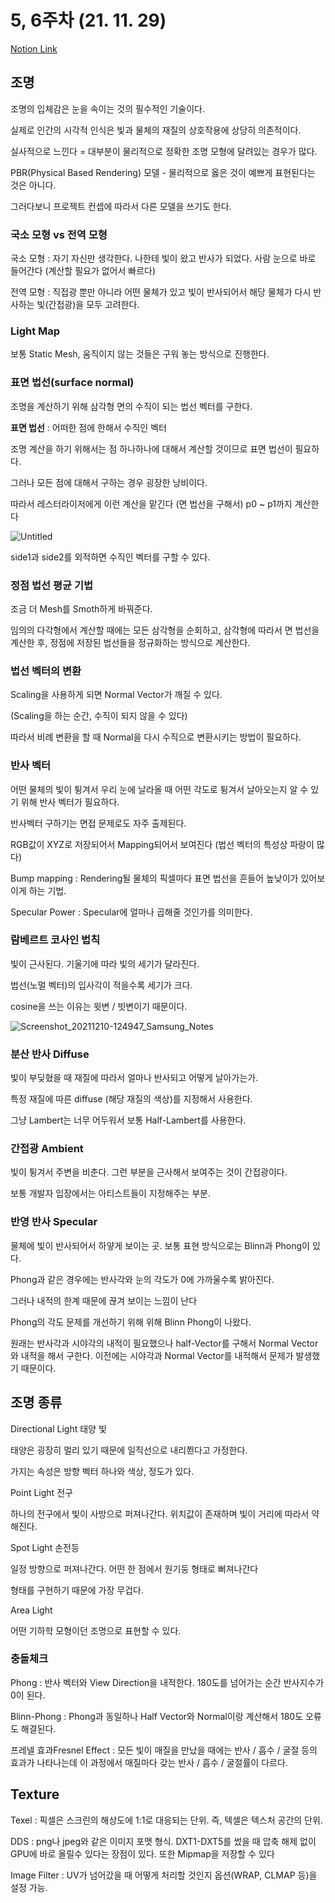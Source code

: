 # 5, 6주차 (21. 11. 29)
[Notion Link](https://www.notion.so/5-6-21-11-29-bdf54dce705445cd85521cb852b76b89)

## 조명

조명의 입체감은 눈을 속이는 것의 필수적인 기술이다.

실제로 인간의 시각적 인식은 빛과 물체의 재질의 상호작용에 상당히 의존적이다.

실사적으로 느낀다 = 대부분이 물리적으로 정확한 조명 모형에 달려있는 경우가 많다.

PBR(Physical Based Rendering) 모델 - 물리적으로 옳은 것이 예쁘게 표현된다는 것은 아니다.

그러다보니 프로젝트 컨셉에 따라서 다른 모델을 쓰기도 한다.

### 국소 모형 vs 전역 모형

국소 모형 : 자기 자신만 생각한다. 나한테 빛이 왔고 반사가 되었다. 사람 눈으로 바로 들어간다 (계산할 필요가 없어서 빠르다)

전역 모형 : 직접광 뿐만 아니라 어떤 물체가 있고 빛이 반사되어서 해당 물체가 다시 반사하는 빛(간접광)을 모두 고려한다.

### Light Map

보통 Static Mesh, 움직이지 않는 것들은 구워 놓는 방식으로 진행한다.

### 표면 법선(surface normal)

조명을 계산하기 위해 삼각형 면의 수직이 되는 법선 벡터를 구한다.

**표면 법선** : 어떠한 점에 한해서 수직인 벡터

조명 계산을 하기 위해서는 점 하나하나에 대해서 계산할 것이므로 표면 법선이 필요하다.

그러나 모든 점에 대해서 구하는 경우 굉장한 낭비이다.

따라서 레스터라이저에게 이런 계산을 맡긴다 (면 법선을 구해서) p0 ~ p1까지 계산한다

![Untitled](https://user-images.githubusercontent.com/26589915/170847963-4b24f41d-bae7-4100-8667-97def7a42abf.png)

side1과 side2를 외적하면 수직인 벡터를 구할 수 있다.

### 정점 법선 평균 기법

조금 더 Mesh를 Smoth하게 바꿔준다.

임의의 다각형에서 계산할 때에는 모든 삼각형을 순회하고, 삼각형에 따라서 면 법선을 계산한 후, 정점에 저장된 법선들을 정규화하는 방식으로 계산한다.

### 법선 벡터의 변환

Scaling을 사용하게 되면 Normal Vector가 깨질 수 있다.

(Scaling을 하는 순간, 수직이 되지 않을 수 있다)

따라서 비례 변환을 할 때 Normal을 다시 수직으로 변환시키는 방법이 필요하다.

### 반사 벡터

어떤 물체의 빛이 튕겨서 우리 눈에 날라올 때 어떤 각도로 튕겨서 날아오는지 알 수 있기 위해 반사 벡터가 필요하다.

반사벡터 구하기는 면접 문제로도 자주 출제된다.

RGB값이 XYZ로 저장되어서 Mapping되어서 보여진다 (법선 벡터의 특성상 파랑이 많다)

Bump mapping : Rendering될 물체의 픽셀마다 표면 법선을 흔들어 높낮이가 있어보이게 하는 기법.

Specular Power : Specular에 얼마나 곱해줄 것인가를 의미한다.

### 람베르트 코사인 법칙

빛이 근사된다. 기울기에 따라 빛의 세기가 달라진다.

법선(노멀 벡터)의 입사각이 적을수록 세기가 크다.

cosine을 쓰는 이유는 윗변 / 빗변이기 때문이다.

![Screenshot_20211210-124947_Samsung_Notes](https://user-images.githubusercontent.com/26589915/170847952-684419cf-f353-41b7-8148-2c0edce28994.jpg)

### 분산 반사 Diffuse

빛이 부딪혔을 때 재질에 따라서 얼마나 반사되고 어떻게 날아가는가.

특정 재질에 따른 diffuse (해당 재질의 색상)를 지정해서 사용한다.

그냥 Lambert는 너무 어두워서 보통 Half-Lambert를 사용한다.

### 간접광 Ambient

빛이 튕겨서 주변을 비춘다. 그런 부분을 근사해서 보여주는 것이 간접광이다.

보통 개발자 입장에서는 아티스트들이 지정해주는 부분.

### 반영 반사 Specular

물체에 빛이 반사되어서 하얗게 보이는 곳. 보통 표현 방식으로는 Blinn과 Phong이 있다.

Phong과 같은 경우에는 반사각와 눈의 각도가 0에 가까울수록 밝아진다.

그러나 내적의 한계 때문에 끊겨 보이는 느낌이 난다

Phong의 각도 문제를 개선하기 위해 위해 Blinn Phong이 나왔다.

원래는 반사각과 시야각의 내적이 필요했으나 half-Vector를 구해서 Normal Vector와 내적을 해서 구한다. 이전에는 시야각과 Normal Vector를 내적해서 문제가 발생했기 때문이다.

## 조명 종류

Directional Light 태양 빛

태양은 굉장히 멀리 있기 때문에 일직선으로 내리쬔다고 가정한다.

가지는 속성은 방향 벡터 하나와 색상, 정도가 있다.

Point Light 전구

하나의 전구에서 빛이 사방으로 퍼져나간다. 위치값이 존재하며 빛이 거리에 따라서 약해진다.

Spot Light 손전등

일정 방향으로 퍼져나간다. 어떤 한 점에서 원기둥 형태로 뻐져나간다

형태를 구현하기 때문에 가장 무겁다.

Area Light

어떤 기하학 모형이던 조명으로 표현할 수 있다.

### 충돌체크

Phong : 반사 벡터와 View Direction을 내적한다. 180도를 넘어가는 순간 반사지수가 0이 된다.

Blinn-Phong : Phong과 동일하나 Half Vector와 Normal이랑 계산해서 180도 오류도 해결된다.

프레넬 효과Fresnel Effect : 모든 빛이 매질을 만났을 때에는 반사 / 흡수 / 굴절 등의 효과가 나타나는데 이 과정에서 매질마다 갖는 반사 / 흡수 / 굴절률이 다르다.

## Texture

Texel : 픽셀은 스크린의 해상도에 1:1로 대응되는 단위. 즉, 텍셀은 텍스처 공간의 단위.

DDS : png나 jpeg와 같은 이미지 포맷 형식. DXT1-DXT5를 썼을 때 압축 해제 없이 GPU에 바로 올릴수 있다는 장점이 있다. 또한 Mipmap을 저장할 수 있다

Image Filter : UV가 넘어갔을 때 어떻게 처리할 것인지 옵션(WRAP, CLMAP 등)을 설정 가능.